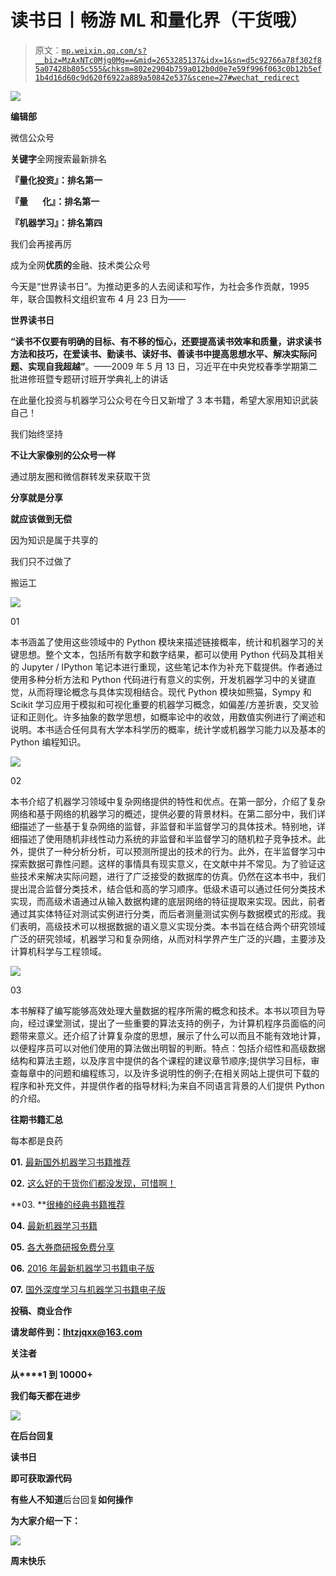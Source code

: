 # 读书日丨畅游 ML 和量化界（干货哦）

> 原文：[`mp.weixin.qq.com/s?__biz=MzAxNTc0Mjg0Mg==&mid=2653285137&idx=1&sn=d5c92766a78f302f85a07428b805c555&chksm=802e2904b759a012b0d0e7e59f996f063c0b12b5ef1b4d16d60c9d620f6922a889a50842e537&scene=27#wechat_redirect`](http://mp.weixin.qq.com/s?__biz=MzAxNTc0Mjg0Mg==&mid=2653285137&idx=1&sn=d5c92766a78f302f85a07428b805c555&chksm=802e2904b759a012b0d0e7e59f996f063c0b12b5ef1b4d16d60c9d620f6922a889a50842e537&scene=27#wechat_redirect)

![](img/cb3bd660442e6bc134fbecf2477c43d1.png)

**编辑部**

微信公众号

**关键字**全网搜索最新排名

**『量化投资』：排名第一**

**『量       化』：排名第一**

**『机器学习』：排名第四**

我们会再接再厉

成为全网**优质的**金融、技术类公众号

今天是“世界读书日”。为推动更多的人去阅读和写作，为社会多作贡献，1995 年，联合国教科文组织宣布 4 月 23 日为——

**世界读书日**

**“读书不仅要有明确的目标、有不移的恒心，还要提高读书效率和质量，讲求读书方法和技巧，在爱读书、勤读书、读好书、善读书中提高思想水平、解决实际问题、实现自我超越”**。——2009 年 5 月 13 日，习近平在中央党校春季学期第二批进修班暨专题研讨班开学典礼上的讲话

在此量化投资与机器学习公众号在今日又新增了 3 本书籍，希望大家用知识武装自己！

我们始终坚持

**不让大家像别的公众号一样**

通过朋友圈和微信群转发来获取干货

**分享就是分享**

**就应该做到无偿**

因为知识是属于共享的

我们只不过做了

搬运工

![](img/1074bc85c9a85680e88a5d8daeebd563.png)

01

本书涵盖了使用这些领域中的 Python 模块来描述链接概率，统计和机器学习的关键思想。整个文本，包括所有数字和数字结果，都可以使用 Python 代码及其相关的 Jupyter / IPython 笔记本进行重现，这些笔记本作为补充下载提供。作者通过使用多种分析方法和 Python 代码进行有意义的实例，开发机器学习中的关键直觉，从而将理论概念与具体实现相结合。现代 Python 模块如熊猫，Sympy 和 Scikit 学习应用于模拟和可视化重要的机器学习概念，如偏差/方差折衷，交叉验证和正则化。许多抽象的数学思想，如概率论中的收敛，用数值实例进行了阐述和说明。本书适合任何具有大学本科学历的概率，统计学或机器学习能力以及基本的 Python 编程知识。

![](img/adc38e9bd4ef7671b2d36a83ce7b9af4.png)

02

本书介绍了机器学习领域中复杂网络提供的特性和优点。在第一部分，介绍了复杂网络和基于网络的机器学习的概述，提供必要的背景材料。在第二部分中，我们详细描述了一些基于复杂网络的监督，非监督和半监督学习的具体技术。特别地，详细描述了使用随机非线性动力系统的非监督和半监督学习的随机粒子竞争技术。此外，提供了一种分析分析，可以预测所提出的技术的行为。此外，在半监督学习中探索数据可靠性问题。这样的事情具有现实意义，在文献中并不常见。为了验证这些技术来解决实际问题，进行了广泛接受的数据库的仿真。仍然在这本书中，我们提出混合监督分类技术，结合低和高的学习顺序。低级术语可以通过任何分类技术实现，而高级术语通过从输入数据构建的底层网络的特征提取来实现。因此，前者通过其实体特征对测试实例进行分类，而后者测量测试实例与数据模式的形成。我们表明，高级技术可以根据数据的语义意义实现分类。本书旨在结合两个研究领域广泛的研究领域，机器学习和复杂网络，从而对科学界产生广泛的兴趣，主要涉及计算机科学与工程领域。

![](img/c5639ee8b25387c51155ad33781f8a58.png)

03

本书解释了编写能够高效处理大量数据的程序所需的概念和技术。本书以项目为导向，经过课堂测试，提出了一些重要的算法支持的例子，为计算机程序员面临的问题带来意义。还介绍了计算复杂度的思想，展示了什么可以而且不能有效地计算，以便程序员可以对他们使用的算法做出明智的判断。特点：包括介绍性和高级数据结构和算法主题，以及序言中提供的各个课程的建议章节顺序;提供学习目标，审查每章中的问题和编程练习，以及许多说明性的例子;在相关网站上提供可下载的程序和补充文件，并提供作者的指导材料;为来自不同语言背景的人们提供 Python 的介绍。

**往期书籍汇总**

每本都是良药

 **01.** [最新国外机器学习书籍推荐](http://mp.weixin.qq.com/s?__biz=MzAxNTc0Mjg0Mg==&mid=2653284979&idx=1&sn=ab5c74f1ab19496297398b4c1ff42a15&chksm=802e2866b759a170cbfa4039aa2aa9ca17a9757efee4c2202eccede256ed7ca2f7004eaafee3&scene=21#wechat_redirect)

**02.** [这么好的干货你们都没发现，可惜啊！](http://mp.weixin.qq.com/s?__biz=MzAxNTc0Mjg0Mg==&mid=2653284248&idx=1&sn=64a9a7f0211eabcfcf1b794ee1e3b6b3&chksm=802e258db759ac9b3fc58e6dfedaddaa6fc829f141f4453e0d8fe4de85cee77f17da18bb0b63&scene=21#wechat_redirect)

**03. **[很棒的经典书籍推荐](http://mp.weixin.qq.com/s?__biz=MzAxNTc0Mjg0Mg==&mid=2653283840&idx=1&sn=8c54136226549c78ac40a21c56dcb4c9&chksm=802e2415b759ad03b710af655fd45d2c16ae76028bb7c00b62a71a04a2618e2775eec8a395c9&scene=21#wechat_redirect)

**04.** [最新机器学习书籍](http://mp.weixin.qq.com/s?__biz=MzAxNTc0Mjg0Mg==&mid=2653283760&idx=1&sn=f4ce3621e3f49425e2fe2acc042e8316&scene=21#wechat_redirect)

**05.** [各大券商研报免费分享](http://mp.weixin.qq.com/s?__biz=MzAxNTc0Mjg0Mg==&mid=2653283257&idx=2&sn=49c78925e7f3535b9cad95bf91574519&scene=21#wechat_redirect)

**06.** [2016 年最新机器学习书籍电子版](http://mp.weixin.qq.com/s?__biz=MzAxNTc0Mjg0Mg==&mid=2653283159&idx=1&sn=2b5ff2017cabafc48fd3497ae5efa58c&scene=21#wechat_redirect)

**07.** [国外深度学习与机器学习书籍电子版](http://mp.weixin.qq.com/s?__biz=MzAxNTc0Mjg0Mg==&mid=2653283143&idx=1&sn=2316c1a067239aa007196cc8cb2e6c5b&scene=21#wechat_redirect) 

**投稿、商业合作**

**请发邮件到：lhtzjqxx@163.com**

**关注者**

**从****1 到 10000+**

**我们每天都在进步**

**![](img/7a5c3f7044eeba1663dc1243a8dca17a.png)**

**在后台回复** 

****读书日****

**即可获取源代码**

**有些人不知道**后台回复**如何操作**

**为大家介绍一下：**

**![](img/f287d16728afafdc1fdc84dcc631cc6b.png)**

****周末快乐****